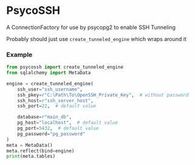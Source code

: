 # PsycoSSH

A ConnectionFactory for use by psycopg2 to enable SSH Tunneling

Probably should just use `create_tunneled_engine` which wraps around it

### Example

```python
from psycossh import create_tunneled_engine
from sqlalchemy import MetaData

engine = create_tunneled_engine(
    ssh_user="ssh_username",
    ssh_pkey=r"C:\Path\To\OpenSSH_Private_Key",  # without password
    ssh_host=r"ssh_server_host",
    ssh_port=22,  # default value  

    database=r"main_db",
    pg_host="localhost",  # default value
    pg_port=5432,  # default value
    pg_password="pg_password"
)
meta = MetaData()
meta.reflect(bind=engine)
print(meta.tables)
```
